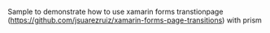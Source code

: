 Sample to demonstrate how to use xamarin forms transtionpage (https://github.com/jsuarezruiz/xamarin-forms-page-transitions) with prism 
